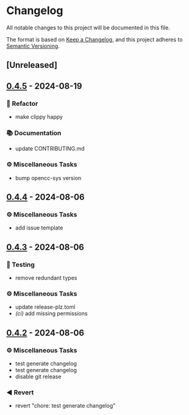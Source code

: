 # Changelog
All notable changes to this project will be documented in this file.

The format is based on [Keep a Changelog](https://keepachangelog.com/en/1.0.0/),
and this project adheres to [Semantic Versioning](https://semver.org/spec/v2.0.0.html).

## [Unreleased]

## [0.4.5](https://github.com/novel-rs/opencc-rs/compare/opencc-rs-v0.4.4...opencc-rs-v0.4.5) - 2024-08-19

### <!-- 2 -->🚜 Refactor
- make clippy happy

### <!-- 3 -->📚 Documentation
- update CONTRIBUTING.md

### <!-- 7 -->⚙️ Miscellaneous Tasks
- bump opencc-sys version

## [0.4.4](https://github.com/novel-rs/opencc-rs/compare/opencc-rs-v0.4.3...opencc-rs-v0.4.4) - 2024-08-06

### <!-- 7 -->⚙️ Miscellaneous Tasks
- add issue template

## [0.4.3](https://github.com/novel-rs/opencc-rs/compare/opencc-rs-v0.4.2...opencc-rs-v0.4.3) - 2024-08-06

### <!-- 6 -->🧪 Testing
- remove redundant types

### <!-- 7 -->⚙️ Miscellaneous Tasks
- update release-plz.toml
- *(ci)* add missing permissions

## [0.4.2](https://github.com/novel-rs/opencc-rs/compare/opencc-rs-v0.4.1...opencc-rs-v0.4.2) - 2024-08-06

### <!-- 7 -->⚙️ Miscellaneous Tasks
- test generate changelog
- test generate changelog
- disable git release

### <!-- 8 -->◀️ Revert
- revert "chore: test generate changelog"
